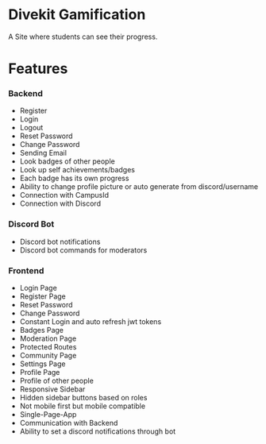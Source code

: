 # Divekit Gamification

A Site where students can see their progress.



# Features


### Backend
- Register
- Login
- Logout
- Reset Password
- Change Password
- Sending Email
- Look badges of other people
- Look up self achievements/badges
- Each badge has its own progress
- Ability to change profile picture or auto generate from discord/username
- Connection with CampusId
- Connection with Discord


### Discord Bot
- Discord bot notifications
- Discord bot commands for moderators

### Frontend
- Login Page
- Register Page
- Reset Password
- Change Password
- Constant Login and auto refresh jwt tokens
- Badges Page
- Moderation Page
- Protected Routes
- Community Page
- Settings Page
- Profile Page
- Profile of other people
- Responsive Sidebar
- Hidden sidebar buttons based on roles
- Not mobile first but mobile compatible
- Single-Page-App
- Communication with Backend
- Ability to set a discord notifications through bot
